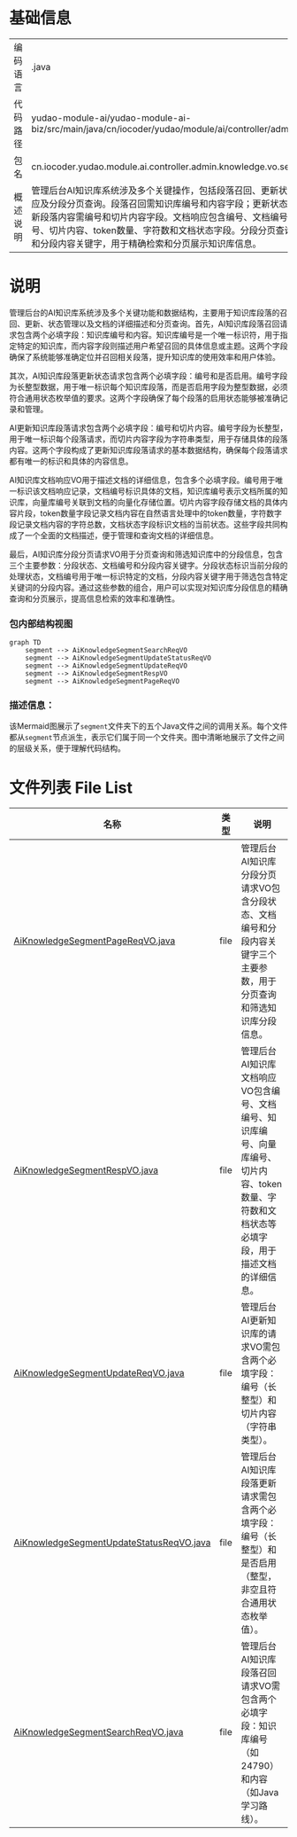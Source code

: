 # 基础信息

|      |      |
|------|------|
| 编码语言 | .java |
| 代码路径 | yudao-module-ai/yudao-module-ai-biz/src/main/java/cn/iocoder/yudao/module/ai/controller/admin/knowledge/vo/segment |
| 包名 | cn.iocoder.yudao.module.ai.controller.admin.knowledge.vo.segment |
| 概述说明 | 管理后台AI知识库系统涉及多个关键操作，包括段落召回、更新状态、更新段落内容、文档响应及分段分页查询。段落召回需知识库编号和内容字段；更新状态需编号和启用状态字段；更新段落内容需编号和切片内容字段。文档响应包含编号、文档编号、知识库编号、向量库编号、切片内容、token数量、字符数和文档状态字段。分段分页查询涉及分段状态、文档编号和分段内容关键字，用于精确检索和分页展示知识库信息。 |

# 说明

管理后台的AI知识库系统涉及多个关键功能和数据结构，主要用于知识库段落的召回、更新、状态管理以及文档的详细描述和分页查询。首先，AI知识库段落召回请求包含两个必填字段：知识库编号和内容。知识库编号是一个唯一标识符，用于指定特定的知识库，而内容字段则描述用户希望召回的具体信息或主题。这两个字段确保了系统能够准确定位并召回相关段落，提升知识库的使用效率和用户体验。

其次，AI知识库段落更新状态请求包含两个必填字段：编号和是否启用。编号字段为长整型数据，用于唯一标识每个知识库段落，而是否启用字段为整型数据，必须符合通用状态枚举值的要求。这两个字段确保了每个段落的启用状态能够被准确记录和管理。

AI更新知识库段落请求包含两个必填字段：编号和切片内容。编号字段为长整型，用于唯一标识每个段落请求，而切片内容字段为字符串类型，用于存储具体的段落内容。这两个字段构成了更新知识库段落请求的基本数据结构，确保每个段落请求都有唯一的标识和具体的内容信息。

AI知识库文档响应VO用于描述文档的详细信息，包含多个必填字段。编号用于唯一标识该文档响应记录，文档编号标识具体的文档，知识库编号表示文档所属的知识库，向量库编号关联到文档的向量化存储位置。切片内容字段存储文档的具体内容片段，token数量字段记录文档内容在自然语言处理中的token数量，字符数字段记录文档内容的字符总数，文档状态字段标识文档的当前状态。这些字段共同构成了一个全面的文档描述，便于管理和查询文档的详细信息。

最后，AI知识库分段分页请求VO用于分页查询和筛选知识库中的分段信息，包含三个主要参数：分段状态、文档编号和分段内容关键字。分段状态标识当前分段的处理状态，文档编号用于唯一标识特定的文档，分段内容关键字用于筛选包含特定关键词的分段内容。通过这些参数的组合，用户可以实现对知识库分段信息的精确查询和分页展示，提高信息检索的效率和准确性。


### 包内部结构视图

```mermaid
graph TD
    segment --> AiKnowledgeSegmentSearchReqVO
    segment --> AiKnowledgeSegmentUpdateStatusReqVO
    segment --> AiKnowledgeSegmentUpdateReqVO
    segment --> AiKnowledgeSegmentRespVO
    segment --> AiKnowledgeSegmentPageReqVO
```

### 描述信息：
该Mermaid图展示了`segment`文件夹下的五个Java文件之间的调用关系。每个文件都从`segment`节点派生，表示它们属于同一个文件夹。图中清晰地展示了文件之间的层级关系，便于理解代码结构。

# 文件列表 File List

| 名称   | 类型  | 说明 |
|-------|------|-------------|
| [AiKnowledgeSegmentPageReqVO.java](AiKnowledgeSegmentPageReqVO.md) | file | 管理后台AI知识库分段分页请求VO包含分段状态、文档编号和分段内容关键字三个主要参数，用于分页查询和筛选知识库分段信息。 |
| [AiKnowledgeSegmentRespVO.java](AiKnowledgeSegmentRespVO.md) | file | 管理后台AI知识库文档响应VO包含编号、文档编号、知识库编号、向量库编号、切片内容、token数量、字符数和文档状态等必填字段，用于描述文档的详细信息。 |
| [AiKnowledgeSegmentUpdateReqVO.java](AiKnowledgeSegmentUpdateReqVO.md) | file | 管理后台AI更新知识库的请求VO需包含两个必填字段：编号（长整型）和切片内容（字符串类型）。 |
| [AiKnowledgeSegmentUpdateStatusReqVO.java](AiKnowledgeSegmentUpdateStatusReqVO.md) | file | 管理后台AI知识库段落更新请求需包含两个必填字段：编号（长整型）和是否启用（整型，非空且符合通用状态枚举值）。 |
| [AiKnowledgeSegmentSearchReqVO.java](AiKnowledgeSegmentSearchReqVO.md) | file | 管理后台AI知识库段落召回请求VO需包含两个必填字段：知识库编号（如24790）和内容（如Java学习路线）。 |



